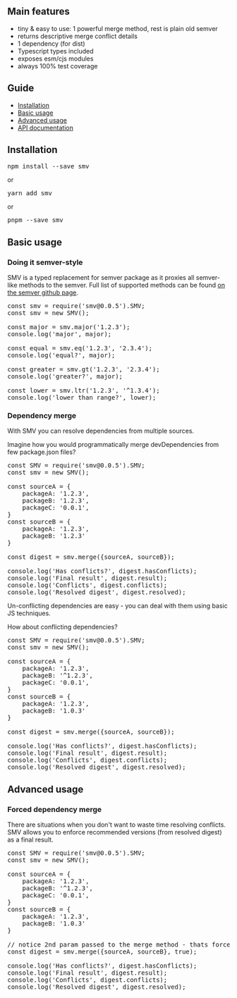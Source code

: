 [//]: # (Readme partial used by an default readme page)

## Main features

*   tiny & easy to use: 1 powerful merge method, rest is plain old semver
*   returns descriptive merge conflict details
*   1 dependency (for dist)
*   Typescript types included
*   exposes esm/cjs modules
*   always 100% test coverage

## Guide

*   [Installation](#installation "Installation")
*   [Basic usage](#basicusage "Basic usage")
*   [Advanced usage](#advancedusage "Advanced usage")
*   [API documentation](#documentation "Documentation")

## Installation

<pre>npm install --save smv</pre>

or

<pre>yarn add smv</pre>

or

<pre>pnpm --save smv</pre>

## Basic usage

### Doing it semver-style 

SMV is a typed replacement for semver package as it proxies all semver-like methods to the semver.
Full list of supported methods can be found [on the semver github page](https://www.npmjs.com/package/semver).

<pre class="runkit-source">const smv = require('smv@0.0.5').SMV;
const smv = new SMV();

const major = smv.major('1.2.3');
console.log('major', major);

const equal = smv.eq('1.2.3', '2.3.4');
console.log('equal?', major);

const greater = smv.gt('1.2.3', '2.3.4');
console.log('greater?', major);

const lower = smv.ltr('1.2.3', '^1.3.4');
console.log('lower than range?', lower);</pre>

### Dependency merge

With SMV you can resolve dependencies from multiple sources. 

Imagine how you would programmatically merge devDependencies from few package.json files?

<pre class="runkit-source">const SMV = require('smv@0.0.5').SMV;
const smv = new SMV();

const sourceA = {
    packageA: '1.2.3',
    packageB: '1.2.3',
    packageC: '0.0.1',
}
const sourceB = {
    packageA: '1.2.3',
    packageB: '1.2.3'
}

const digest = smv.merge({sourceA, sourceB});

console.log('Has conflicts?', digest.hasConflicts);
console.log('Final result', digest.result);
console.log('Conflicts', digest.conflicts);
console.log('Resolved digest', digest.resolved);</pre>

Un-conflicting dependencies are easy - you can deal with them using basic JS techniques.

How about conflicting dependencies?

<pre class="runkit-source">const SMV = require('smv@0.0.5').SMV;
const smv = new SMV();

const sourceA = {
    packageA: '1.2.3',
    packageB: '^1.2.3',
    packageC: '0.0.1',
}
const sourceB = {
    packageA: '1.2.3',
    packageB: '1.0.3'
}

const digest = smv.merge({sourceA, sourceB});

console.log('Has conflicts?', digest.hasConflicts);
console.log('Final result', digest.result);
console.log('Conflicts', digest.conflicts);
console.log('Resolved digest', digest.resolved);</pre>

## Advanced usage

### Forced dependency merge

There are situations when you don't want to waste time resolving conflicts. 
SMV allows you to enforce recommended versions (from resolved digest) as a final result.

<pre class="runkit-source">const SMV = require('smv@0.0.5').SMV;
const smv = new SMV();

const sourceA = {
    packageA: '1.2.3',
    packageB: '^1.2.3',
    packageC: '0.0.1',
}
const sourceB = {
    packageA: '1.2.3',
    packageB: '1.0.3'
}

// notice 2nd param passed to the merge method - thats forceRecommended flag
const digest = smv.merge({sourceA, sourceB}, true);

console.log('Has conflicts?', digest.hasConflicts);
console.log('Final result', digest.result);
console.log('Conflicts', digest.conflicts);
console.log('Resolved digest', digest.resolved);</pre>
